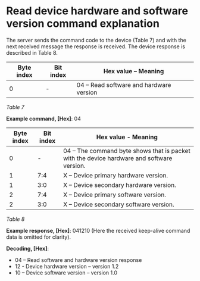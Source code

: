 # Read device hardware and software version command explanation



The server sends the command code to the device (Table 7) and with the next received message the response is received. The device response is described in Table 8.

| **Byte index** | **Bit index** | **Hex value – Meaning**                 |
| -------------- | ------------- | --------------------------------------- |
| 0              | -             | 04 – Read software and hardware version |

_Table 7_

**Example command, \[Hex]**: 04

| **Byte index** | **Bit index** | **Hex value - Meaning**                                                                   |
| -------------- | ------------- | ----------------------------------------------------------------------------------------- |
| 0              | -             | 04 – The command byte shows that is packet with the device hardware and software version. |
| 1              | 7:4           | X – Device primary hardware version.                                                      |
| 1              | 3:0           | X – Device secondary hardware version.                                                    |
| 2              | 7:4           | X – Device primary software version.                                                      |
| 2              | 3:0           | X – Device secondary software version.                                                    |

_Table 8_

**Example response, \[Hex]**: 041210 (Here the received keep-alive command data is omitted for clarity).

**Decoding, \[Hex]**:&#x20;

* 04 – Read software and hardware version response
* 12 - Device hardware version – version 1.2
* 10 – Device software version – version 1.0
